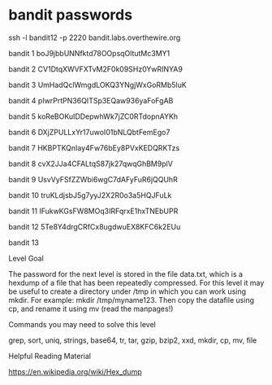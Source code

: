 # bandit passwords

ssh -l bandit12 -p 2220 bandit.labs.overthewire.org

bandit 1 boJ9jbbUNNfktd78OOpsqOltutMc3MY1

bandit 2 CV1DtqXWVFXTvM2F0k09SHz0YwRINYA9

bandit 3 UmHadQclWmgdLOKQ3YNgjWxGoRMb5luK

bandit 4 pIwrPrtPN36QITSp3EQaw936yaFoFgAB

bandit 5 koReBOKuIDDepwhWk7jZC0RTdopnAYKh

bandit 6 DXjZPULLxYr17uwoI01bNLQbtFemEgo7

bandit 7 HKBPTKQnIay4Fw76bEy8PVxKEDQRKTzs

bandit 8 cvX2JJa4CFALtqS87jk27qwqGhBM9plV

bandit 9 UsvVyFSfZZWbi6wgC7dAFyFuR6jQQUhR

bandit 10 truKLdjsbJ5g7yyJ2X2R0o3a5HQJFuLk

bandit 11 IFukwKGsFW8MOq3IRFqrxE1hxTNEbUPR

bandit 12 5Te8Y4drgCRfCx8ugdwuEX8KFC6k2EUu

bandit 13 



Level Goal

The password for the next level is stored in the file data.txt, which is a hexdump of a file that has been repeatedly compressed. For this level it may be useful to create a directory under /tmp in which you can work using mkdir. For example: mkdir /tmp/myname123. Then copy the datafile using cp, and rename it using mv (read the manpages!)

Commands you may need to solve this level

grep, sort, uniq, strings, base64, tr, tar, gzip, bzip2, xxd, mkdir, cp, mv, file

Helpful Reading Material

https://en.wikipedia.org/wiki/Hex_dump
